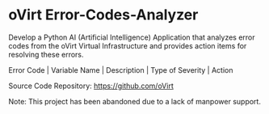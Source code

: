 # oVirt Error-Codes-Analyzer
Develop a Python AI (Artificial Intelligence) Application that analyzes error codes from the oVirt Virtual Infrastructure and provides action items for resolving these errors.

Error Code |	Variable Name | Description |	Type of Severity |	Action  

Source Code Repository: https://github.com/oVirt

Note: This project has been abandoned due to a lack of manpower support.
